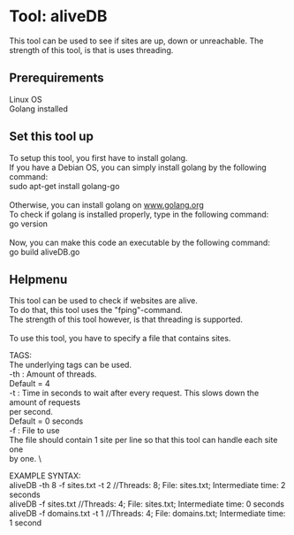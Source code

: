 # Tool: aliveDB
This tool can be used to see if sites are up, down or unreachable.
The strength of this tool, is that is uses threading.


## Prerequirements
Linux OS\
Golang installed


## Set this tool up
To setup this tool, you first have to install golang. \
If you have a Debian OS, you can simply install golang by the following command:\
  sudo apt-get install golang-go\
  \
Otherwise, you can install golang on www.golang.org
\
To check if golang is installed properly, type in the following command:\
  go version\
\
Now, you can make this code an executable by the following command:\
  go build aliveDB.go

## Helpmenu
This tool can be used to check if websites are alive. \
To do that, this tool uses the "fping"-command.\
The strength of this tool however, is that threading is supported.\
\
To use this tool, you have to specify a file that contains sites.

TAGS:\
The underlying tags can be used.\
	-th	: Amount of threads. \
		  Default = 4\
	-t	: Time in seconds to wait after every request. This slows down the amount of requests\
		  per second.\
		  Default = 0 seconds\
	-f	: File to use\
		  The file should contain 1 site per line so that this tool can handle each site one\
		  by one.
\

EXAMPLE SYNTAX:\
	aliveDB -th 8 -f sites.txt -t 2	  //Threads: 8; File: sites.txt; Intermediate time: 2 seconds\
	aliveDB -f sites.txt		  //Threads: 4; File: sites.txt; Intermediate time: 0 seconds\
	aliveDB -f domains.txt -t 1	  //Threads: 4; File: domains.txt; Intermediate time: 1 second
